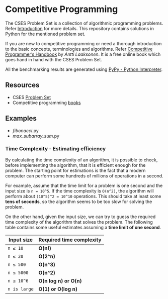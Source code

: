 # Competitive Programming

The CSES Problem Set is a collection of algorithmic programming problems. Refer [Introduction](https://cses.fi/problemset/text/2433) for more details. This repository contains solutions in Python for the mentioned problem set.

If you are new to competitive programming or need a thorough introduction to the basic concepts, terminologies and algorithms. Refer [Competitive Programmer’s Handbook](https://cses.fi/book/book.pdf) by *Antti Laaksonen*. It is a free online book which goes hand in hand with the CSES Problem Set.

All the benchmarking results are generated using [PyPy - Python Interpreter](https://realpython.com/pypy-faster-python/).

## Resources

- CSES [Problem Set](https://cses.fi/problemset/)
- Competitive programming [books](https://cses.fi/book/index.php)

## Examples

- *fibonacci*.py
- *max_subarray_sum*.py

### Time Complexity - Estimating efficiency

By calculating the time complexity of an algorithm, it is possible to check, before
implementing the algorithm, that it is efficient enough for the problem. The
starting point for estimations is the fact that a modern computer can perform
some hundreds of millions of operations in a second.

For example, assume that the time limit for a problem is one second and the input size is ```n = 10^5```. If the time complexity is ```O(n^2)```, the algorithm will perform about ```(10^5)^2 = 10^10``` operations. This should take at least some **tens of seconds**, so the algorithm seems to be too slow for solving the problem.

On the other hand, given the input size, we can try to guess the required time
complexity of the algorithm that solves the problem. The following table contains
some useful estimates assuming a **time limit of one second**.

Input size | Required time complexity
---------- | ------------------------
```n ≤ 10``` | **O(n!)**
```n ≤ 20``` | **O(2^n)**
```n ≤ 500``` | **O(n^3)**
```n ≤ 5000``` | **O(n^2)**
```n ≤ 10^6``` | **O(n log n) or O(n)**
```n is large``` | **O(1) or O(log n)**
